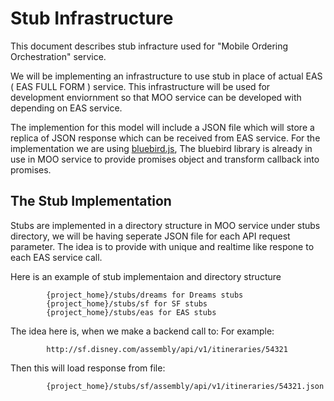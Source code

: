 Stub Infrastructure
=======
This document describes stub infracture used for "Mobile Ordering Orchestration" service.

We will be implementing an infrastructure to use stub in place of actual EAS ( EAS FULL FORM ) service. This infrastructure will be used for development enviornment so that MOO service can be developed with depending on EAS service.

The implemention for this model will include a JSON file which will store a replica of JSON response which can be received from EAS service. For the implementation we are using [bluebird.js](http://bluebirdjs.com/docs/getting-started.html), The bluebird library is already in use in MOO service to provide promises object and transform callback into promises.

## The Stub Implementation
Stubs are implemented in a directory structure in MOO service under stubs directory, we will be having seperate JSON file for each API request parameter. The idea is to provide with unique and realtime like respone to each EAS service call.

Here is an example of stub implementaion and directory structure
```
        {project_home}/stubs/dreams for Dreams stubs
        {project_home}/stubs/sf for SF stubs
        {project_home}/stubs/eas for EAS stubs
```
The idea here is, when we make a backend call to:
For example:
```
        http://sf.disney.com/assembly/api/v1/itineraries/54321
```
Then this will load response from file:
```
        {project_home}/stubs/sf/assembly/api/v1/itineraries/54321.json
```
